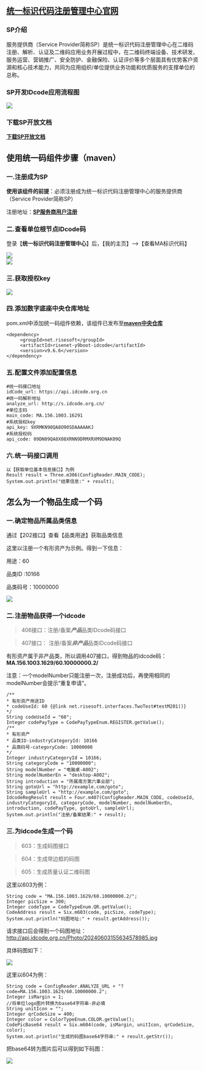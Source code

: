 ## **<a href="https://www.idcode.org.cn/index.html" target="_blank">统一标识代码注册管理中心官网</a>**

### SP介绍

服务提供商（Service Provider简称SP）是统一标识代码注册管理中心在二维码注册、解析、认证及二维码应用业务开展过程中，在二维码终端设备、技术研发、服务运营、营销推广、安全防护、金融保险、认证评价等多个层面具有优势客户资源和核心技术能力，共同为应用组织/单位提供业务功能和优质服务的支撑单位的总称。 

### SP开发IDcode应用流程图

<div><img src="https://vue.youshengyun.com/files/idcode/idcode0.png"><div/>



### 下载SP开放文档

**<a href="https://work.idcode.org.cn/UploadFiles/SP%E5%BC%80%E5%8F%91%E6%8E%A5%E5%8F%A3%E8%AF%B4%E6%98%8E%E6%96%87%E6%A1%A3.rar" target="_blank">下载SP开放文档</a>**

## 使用统一码组件步骤（maven）

### 一.注册成为SP

**使用该组件的前提**：必须注册成为统一标识代码注册管理中心的服务提供商（Service Provider简称SP）

注册地址：**<a href="https://work.idcode.org.cn/SPAuthen/SpandUserReg" target="_blank">SP服务商用户注册</a>**

### 二.查看单位根节点IDcode码 

登录【**统一标识代码注册管理中心**】后，【我的主页】-->【查看MA标识代码】

<div><img src="https://vue.youshengyun.com/files/idcode/idcode1.png"><div/>
<div><img src="https://vue.youshengyun.com/files/idcode/idcode2.png"><div/>

### 三.获取授权key

<div><img src="https://vue.youshengyun.com/files/idcode/idcode3.png"><div/>

### 四.添加数字底座中央仓库地址

pom.xml中添加统一码组件依赖，该组件已发布至<a href="https://central.sonatype.com/artifact/net.risesoft/risenet-y9boot-idcode" target="_blank">**maven中央仓库**</a>

```
<dependency>
     <groupId>net.risesoft</groupId>
     <artifactId>risenet-y9boot-idcode</artifactId>
     <version>v9.6.6</version>
</dependency>
```

### 五.配置文件添加配置信息

```
#统一码接口地址
idCode_url: https://api.idcode.org.cn
#统一码解析地址
analyze_url: http://s.idcode.org.cn/
#单位主码
main_code: MA.156.1003.16291
#系统授权key
api_key: 9XRMKN90QA8O90SDAAAAAKJ
#系统授权码
api_code: 09DN09QA8X08XRNN9DRMXRXM9DNAK09Q
```

### 六.统一码接口调用

```
以【获取单位基本信息接口】为例
Result result = Three.m306(ConfigReader.MAIN_CODE);
System.out.println("结果信息:" + result);
```

## 怎么为一个物品生成一个码

### 一.确定物品所属品类信息

通过【202接口】查看【品类用途】获取品类信息

这里以注册一个有形资产为示例。得到一下信息：

用途：60

品类ID :10166

品类码号：10000000



<div><img src="https://vue.youshengyun.com/files/idcode/idcode4.png"><div/>

### 二.注册物品获得一个idcode

>  406接口：注册/备案***产品***品类IDcode码接口 

> 407接口： 注册/备案***非产品***品类IDcode码接口 

有形资产属于非产品类，所以调用407接口，得到物品的idcode码：**MA.156.1003.1629/60.10000000.2/**

注意：一个modelNumber只能注册一次，注册成功后，再使用相同的modelNumber会提示“重复申请”。

```
/**
* 有形资产用途ID
* codeUseId: 60 {@link net.risesoft.interfaces.TwoTest#testM201()}
*/
String codeUseId = "60";
Integer codePayType = CodePayTypeEnum.REGISTER.getValue();
/**
* 有形资产
* 品类ID-industryCategoryId: 10166
* 品类码号-categoryCode: 10000000
*/
Integer industryCategoryId = 10166;
String categoryCode = "10000000";
String modelNumber = "电脑桌-A002";
String modelNumberEn = "desktop-A002";
String introduction = "所属南方第六事业部";
String gotoUrl = "http://example.com/goto";
String sampleUrl = "http://example.com/goto";
IdcodeRegResult result = Four.m407(ConfigReader.MAIN_CODE, codeUseId, industryCategoryId, categoryCode, modelNumber, modelNumberEn, introduction, codePayType, gotoUrl, sampleUrl);
System.out.println("注册/备案结果:" + result);
```

### 三.为idcode生成一个码

>  603：生成码图接口 
>

>  604：生成带边框的码图  

>  605：生成质量认证二维码图  

这里以603为例：

```
String code = "MA.156.1003.1629/60.10000000.2/";
Integer picSize = 300;
Integer codeType = CodeTypeEnum.QR.getValue();
CodeAddress result = Six.m603(code, picSize, codeType);
System.out.println("码图地址:" + result.getAddress());
```

请求接口后会得到一个码图地址：http://api.idcode.org.cn/Photo/20240603155634578985.jpg

具体码图如下：

<div><img src="http://api.idcode.org.cn/Photo/20240603155634578985.jpg"><div/>

这里以604为例：

```
String code = ConfigReader.ANALYZE_URL + "?code=MA.156.1003.1629/60.10000000.2";
Integer isMargin = 1;
//将单位logo图片转换为base64字符串-非必填
String unitIcon = "";
Integer qrCodeSize = 400;
Integer color = ColorTypeEnum.COLOR.getValue();
CodePicBase64 result = Six.m604(code, isMargin, unitIcon, qrCodeSize, color);
System.out.println("生成的码图base64字符串:" + result.getStr());
```

把base64转为图片后可以得到如下码图：

<div><img src="https://vue.youshengyun.com/files/idcode/idcode5.png"><div/>

